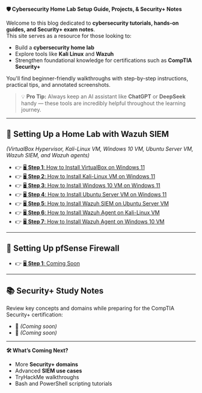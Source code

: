 ﻿**🛡️ Cybersecurity Home Lab Setup Guide, Projects, & Security+ Notes**

Welcome to this blog dedicated to **cybersecurity tutorials, hands-on guides, and Security+ exam notes**.  
This site serves as a resource for those looking to:

- Build a **cybersecurity home lab**
- Explore tools like **Kali Linux** and **Wazuh**
- Strengthen foundational knowledge for certifications such as **CompTIA Security+**

You'll find beginner-friendly walkthroughs with step-by-step instructions, practical tips, and annotated screenshots.

> 💡 **Pro Tip:** Always keep an AI assistant like **ChatGPT** or **DeepSeek** handy — these tools are incredibly helpful throughout the learning journey.

---

## 📘 Setting Up a Home Lab with Wazuh SIEM  
*(VirtualBox Hypervisor, Kali-Linux VM, Windows 10 VM, Ubuntu Server VM, Wazuh SIEM, and Wazuh agents)*

- 👉 [🖥️ **Step 1**: How to Install VirtualBox on Windows 11](./topic-pages/11VBox_page.md)
- 👉 [🖥️ **Step 2**: How to Install Kali-Linux VM on Windows 11](./topic-pages/12KaliVM_page.md)
- 👉 [🖥️ **Step 3**: How to Install Windows 10 VM on Windows 11](./topic-pages/13WinVM_page.md)
- 👉 [🖥️ **Step 4**: How to Install Ubuntu Server VM on Windows 11](./topic-pages/14UbuntuServer_page.md)
- 👉 [🖥️ **Step 5**: How to Install Wazuh SIEM on Ubuntu Server VM](./topic-pages/15Wazuh_page.md)
- 👉 [🖥️ **Step 6**: How to Install Wazuh Agent on Kali-Linux VM](./topic-pages/16KaliAgent_page.md)
- 👉 [🖥️ **Step 7**: How to Install Wazuh Agent on Windows 10 VM](./topic-pages/17WinAgent_page.md)

---

## 📘 Setting Up pfSense Firewall

- 👉 [🖥️ **Step 1**: Coming Soon]()

---

## 📚 Security+ Study Notes

Review key concepts and domains while preparing for the CompTIA Security+ certification:

- 📘 *(Coming soon)*
- 📘 *(Coming soon)*

---

**🛠️ What’s Coming Next?**

- More **Security+ domains**
- Advanced **SIEM use cases**
- TryHackMe walkthroughs
- Bash and PowerShell scripting tutorials
